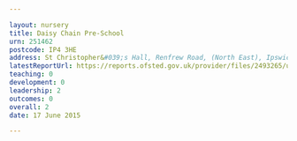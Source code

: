 ```yaml
---

layout: nursery
title: Daisy Chain Pre-School
urn: 251462
postcode: IP4 3HE
address: St Christopher&#039;s Hall, Renfrew Road, (North East), Ipswich, Suffolk, IP4 3HE
latestReportUrl: https://reports.ofsted.gov.uk/provider/files/2493265/urn/251462.pdf
teaching: 0
development: 0
leadership: 2
outcomes: 0
overall: 2
date: 17 June 2015

---
```

